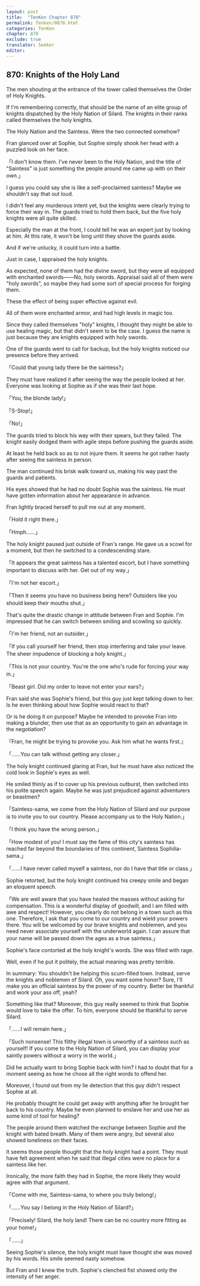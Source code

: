 ```yaml
---
layout: post
title:  "TenKen Chapter 870"
permalink: Tenken/0870.html
categories: TenKen
chapter: 870
exclude: true
translator: Seeker
editor: 
---
```

<h2>870: Knights of the Holy Land</h2>

 The men shouting at the entrance of the tower called themselves the Order of Holy Knights.

 If I'm remembering correctly, that should be the name of an elite group of knights dispatched by the Holy Nation of Silard. The knights in their ranks called themselves the holy knights.

 The Holy Nation and the Saintess. Were the two connected somehow?

 Fran glanced over at Sophie, but Sophie simply shook her head with a puzzled look on her face.

「I don't know them. I've never been to the Holy Nation, and the title of "Saintess" is just something the people around me came up with on their own.」

 I guess you could say she is like a self-proclaimed saintess? Maybe we shouldn't say that out loud.

 I didn't feel any murderous intent yet, but the knights were clearly trying to force their way in. The guards tried to hold them back, but the five holy knights were all quite skilled.

 Especially the man at the front, I could tell he was an expert just by looking at him. At this rate, it won't be long until they shove the guards aside.

 And if we're unlucky, it could turn into a battle.

 Just in case, I appraised the holy knights.

 As expected, none of them had the divine sword, but they were all equipped with enchanted swords――No, holy swords. Appraisal said all of them were "holy swords", so maybe they had some sort of special process for forging them.

 These the effect of being super effective against evil.

 All of them wore enchanted armor, and had high levels in magic too.

 Since they called themselves "holy" knights, I thought they might be able to use healing magic, but that didn't seem to be the case. I guess the name is just because they are knights equipped with holy swords.

 One of the guards went to call for backup, but the holy knights noticed our presence before they arrived.

「Could that young lady there be the saintess?」

 They must have realized it after seeing the way the people looked at her. Everyone was looking at Sophie as if she was their last hope.

「You, the blonde lady!」

「S-Stop!」

「No!」

 The guards tried to block his way with their spears, but they failed. The knight easily dodged them with agile steps before pushing the guards aside.

 At least he held back so as to not injure them. It seems he got rather hasty after seeing the saintess in person.

 The man continued his brisk walk toward us, making his way past the guards and patients.

 His eyes showed that he had no doubt Sophie was the saintess. He must have gotten information about her appearance in advance.

 Fran lightly braced herself to pull me out at any moment.

「Hold it right there.」

「Hmph……」

 The holy knight paused just outside of Fran's range. He gave us a scowl for a moment, but then he switched to a condescending stare.

「It appears the great saintess has a talented escort, but I have something important to discuss with her. Get out of my way.」

「I'm not her escort.」

「Then it seems you have no business being here? Outsiders like you should keep their mouths shut.」

 That's quite the drastic change in attitude between Fran and Sophie. I'm impressed that he can switch between smiling and scowling so quickly.

「I'm her friend, not an outsider.」

「If you call yourself her friend, then stop interfering and take your leave. The sheer impudence of blocking a holy knight.」

「This is not your country. You're the one who's rude for forcing your way in.」

「Beast girl. Did my order to leave not enter your ears?」

 Fran said she was Sophie's friend, but this guy just kept talking down to her. Is he even thinking about how Sophie would react to that?

 Or is he doing it on purpose? Maybe he intended to provoke Fran into making a blunder, then use that as an opportunity to gain an advantage in the negotiation?

『Fran, he might be trying to provoke you. Ask him what he wants first.』

「……You can talk without getting any closer.」

 The holy knight continued glaring at Fran, but he must have also noticed the cold look in Sophie's eyes as well.

 He smiled thinly as if to cover up his previous outburst, then switched into his polite speech again. Maybe he was just prejudiced against adventurers or beastmen?

「Saintess-sama, we come from the Holy Nation of Silard and our purpose is to invite you to our country. Please accompany us to the Holy Nation.」

「I think you have the wrong person.」

「How modest of you! I must say the fame of this city's saintess has reached far beyond the boundaries of this continent, Saintess Sophilia-sama.」

「……I have never called myself a saintess, nor do I have that title or class.」

 Sophie retorted, but the holy knight continued his creepy smile and began an eloquent speech.

「We are well aware that you have healed the masses without asking for compensation. This is a wonderful display of goodwill, and I am filled with awe and respect! However, you clearly do not belong in a town such as this one. Therefore, I ask that you come to our country and wield your powers there. You will be welcomed by our brave knights and noblemen, and you need never associate yourself with the underworld again. I can assure that your name will be passed down the ages as a true saintess.」

 Sophie's face contorted at the holy knight's words. She was filled with rage.

 Well, even if he put it politely, the actual meaning was pretty terrible.

 In summary: You shouldn't be helping this scum-filled town. Instead, serve the knights and noblemen of Silard. Oh, you want some honor? Sure, I'll make you an official saintess by the power of my country. Better be thankful and work your ass off, yeah?

 Something like that? Moreover, this guy really seemed to think that Sophie would love to take the offer. To him, everyone should be thankful to serve Silard.

「……I will remain here.」

「Such nonsense! This filthy illegal town is unworthy of a saintess such as yourself! If you come to the Holy Nation of Silard, you can display your saintly powers without a worry in the world.」

 Did he actually want to bring Sophie back with him? I had to doubt that for a moment seeing as how he chose all the right words to offend her.

 Moreover, I found out from my lie detection that this guy didn't respect Sophie at all.

 He probably thought he could get away with anything after he brought her back to his country. Maybe he even planned to enslave her and use her as some kind of tool for healing?

 The people around them watched the exchange between Sophie and the knight with bated breath. Many of them were angry, but several also showed loneliness on their faces.

 It seems those people thought that the holy knight had a point. They must have felt agreement when he said that illegal cities were no place for a saintess like her.

 Ironically, the more faith they had in Sophie, the more likely they would agree with that argument.

「Come with me, Saintess-sama, to where you truly belong!」

「……You say I belong in the Holy Nation of Silard?」

「Precisely! Silard, the holy land! There can be no country more fitting as your home!」

「……」

 Seeing Sophie's silence, the holy knight must have thought she was moved by his words. His smile seemed nasty somehow.

 But Fran and I knew the truth. Sophie's clenched fist showed only the intensity of her anger.



